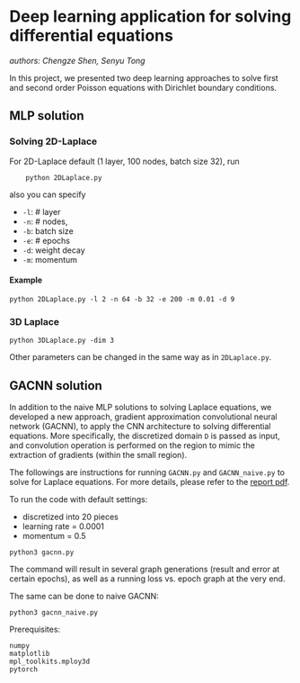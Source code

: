 # Deep learning application for solving differential equations
_authors: Chengze Shen, Senyu Tong_

In this project, we presented two deep learning approaches to solve first and
second order Poisson equations with Dirichlet boundary conditions.

## MLP solution
### Solving 2D-Laplace
For 2D-Laplace default (1 layer, 100 nodes, batch size 32), run 
```
    python 2DLaplace.py 
```
also you can specify
* `-l`: # layer
* `-n`: # nodes,
* `-b`: batch size
* `-e`: # epochs
* `-d`: weight decay
* `-m`: momentum
#### Example
```
python 2DLaplace.py -l 2 -n 64 -b 32 -e 200 -m 0.01 -d 9
```
  
### 3D Laplace
```
python 3DLaplace.py -dim 3
```
Other parameters can be changed in the same way as in `2DLaplace.py`.
    
## GACNN solution
In addition to the naive MLP solutions to solving Laplace equations, we developed
a new approach, gradient approximation convolutional neural network (GACNN),
to apply the CNN architecture to solving differential equations. More specifically,
the discretized domain `D` is passed as input, and convolution operation is performed
on the region to mimic the extraction of gradients (within the small region).

The followings are instructions for running `GACNN.py` and `GACNN_naive.py` to
solve for Laplace equations. For more details, please refer to the
[report pdf](Deep_Learning_Applications_on_Solving_PDEs.pdf).

To run the code with default settings:
* discretized into 20 pieces
* learning rate = 0.0001
* momentum = 0.5
```
python3 gacnn.py
```
The command will result in several graph generations (result and error at
certain epochs), as well as a running loss vs. epoch graph at the very end.

The same can be done to naive GACNN:
```
python3 gacnn_naive.py
```

Prerequisites:
```
numpy
matplotlib
mpl_toolkits.mploy3d
pytorch
```
